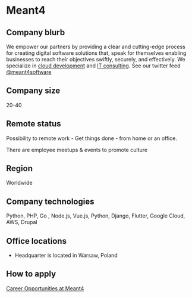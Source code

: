 # Meant4

## Company blurb

We empower our partners by providing a clear and cutting-edge process for creating digital software solutions that, speak for themselves enabling businesses to reach their objectives swiftly, securely, and effectively. We specialize in [cloud development](https://meant4.com/google-cloud-partner/) and [IT consulting](https://meant4.com/it-consulting-services/). See our twitter feed [@meant4software](https://x.com/meant4software)
## Company size

20-40

## Remote status

Possibility to remote work - Get things done - from home or an office.

There are employee meetups & events to promote culture

## Region

Worldwide

## Company technologies

Python, PHP, Go , Node.js, Vue.js, Python, Django, Flutter, Google Cloud, AWS, Drupal

## Office locations

- Headquarter is located in Warsaw, Poland

## How to apply

[Career Opportunities at Meant4](https://meant4.com/jobs/)
